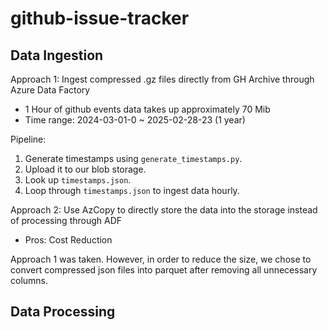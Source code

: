 # github-issue-tracker

## Data Ingestion

Approach 1: Ingest compressed .gz files directly from GH Archive through Azure Data Factory
- 1 Hour of github events data takes up approximately 70 Mib
- Time range: 2024-03-01-0 ~ 2025-02-28-23 (1 year)

Pipeline:
1. Generate timestamps using `generate_timestamps.py`.
2. Upload it to our blob storage.
3. Look up `timestamps.json`.
4. Loop through `timestamps.json` to ingest data hourly.

Approach 2: Use AzCopy to directly store the data into the storage instead of processing through ADF
- Pros: Cost Reduction

Approach 1 was taken. However, in order to reduce the size, we chose to convert compressed json files into parquet after removing all unnecessary columns.

## Data Processing

